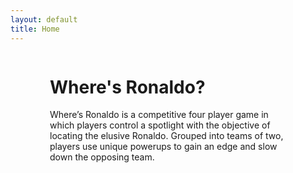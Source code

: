```yaml
---
layout: default
title: Home
---
```

<main style='display: flex; flex-direction: column; justify-content: center;'>
	<div style='width: 75%; margin: 0 auto;'>
		<h1>Where's Ronaldo?</h1>
		<div class='container' style='padding: calc(var(--page-element-padding) * 2);'>
			<p>Where’s Ronaldo is a competitive four player game in which players control a spotlight with the objective of locating the elusive Ronaldo. Grouped into teams of two, players use unique powerups to gain an edge and slow down the opposing team.</p>
		</div>
	</div>
</main>